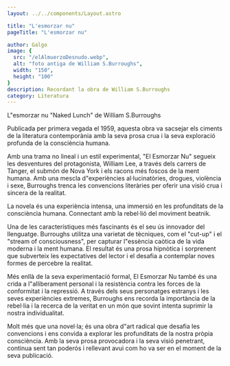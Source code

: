 ```yaml
---
layout: ../../components/Layout.astro

title: "L'esmorzar nu"
pageTitle: "L'esmorzar nu"

author: Galgo
image: {
  src: "/elAlmuerzoDesnudo.webp",
  alt: "foto antiga de William S.Burroughs",
  width: "150",
  height: "100"
}
description: Recordant la obra de William S.Burroughs
category: Literatura
---
```


L"esmorzar nu "Naked Lunch" de William S.Burroughs

Publicada per primera vegada el 1959, aquesta obra va sacsejar els ciments de la literatura contemporània amb la seva prosa crua i la seva exploració profunda de la consciència humana.

Amb una trama no lineal i un estil experimental, "El Esmorzar Nu" segueix les desventures del protagonista, William Lee, a través dels carrers de Tànger, el submón de Nova York i els racons més foscos de la ment humana. Amb una mescla d"experiències al·lucinatòries, drogues, violència i sexe, Burroughs trenca les convencions literàries per oferir una visió crua i sincera de la realitat.

La novela és una experiència intensa, una immersió en les profunditats de la consciència humana. Connectant amb la rebel·lió del moviment beatnik.

Una de les característiques més fascinants és el seu ús innovador del llenguatge. Burroughs utilitza una varietat de tècniques, com el "cut-up" i el "stream of consciousness", per capturar l"essència caòtica de la vida moderna i la ment humana. El resultat és una prosa hipnòtica i sorprenent que subverteix les expectatives del lector i el desafia a contemplar noves formes de percebre la realitat.

Més enllà de la seva experimentació formal, El Esmorzar Nu també és una crida a l"alliberament personal i la resistència contra les forces de la conformitat i la repressió. A través dels seus personatges estranys i les seves experiències extremes, Burroughs ens recorda la importància de la rebel·lia i la recerca de la veritat en un món que sovint intenta suprimir la nostra individualitat.

Molt més que una novel·la; és una obra d"art radical que desafia les convencions i ens convida a explorar les profunditats de la nostra pròpia consciència. Amb la seva prosa provocadora i la seva visió penetrant, continua sent tan poderós i rellevant avui com ho va ser en el moment de la seva publicació.